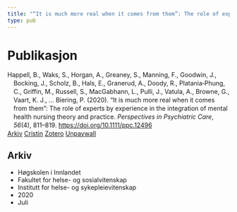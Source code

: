 ```yaml
---
title: "“It is much more real when it comes from them”: The role of experts by experience in the integration of mental health nursing theory and practice"
type: pub
---
```

<h1>Publikasjon</h1>
<article id="csl-bib-container-DFBRQXJF" class="csl-bib-container">
  <div class="csl-bib-body" style="line-height: 1.35; padding-left: 1em; text-indent:-1em;">
  <div class="csl-entry">Happell, B., Waks, S., Horgan, A., Greaney, S., Manning, F., Goodwin, J., Bocking, J., Scholz, B., Hals, E., Granerud, A., Doody, R., Platania&#x2010;Phung, C., Griffin, M., Russell, S., MacGabhann, L., Pulli, J., Vatula, A., Browne, G., Vaart, K. J., &#x2026; Biering, P. (2020). &#x201C;It is much more real when it comes from them&#x201D;: The role of experts by experience in the integration of mental health nursing theory and practice. <i>Perspectives in Psychiatric Care</i>, <i>56</i>(4), 811&#x2013;819. <a href="https://doi.org/10.1111/ppc.12496">https://doi.org/10.1111/ppc.12496</a></div>
</div>
  <div class="csl-bib-buttons">
    <a href="#taxonomy-article-DFBRQXJF" class="csl-bib-button">Arkiv</a>
    <a href="https://app.cristin.no/results/show.jsf?id=1821105" alt="Cristin URL" class="csl-bib-button">Cristin</a>
    <a href="http://zotero.org/groups/5022929/items/DFBRQXJF" alt="Zotero URL" class="csl-bib-button">Zotero</a>
    <a href="https://doi.org/10.1111/ppc.12496" class="csl-bib-button">Unpaywall</a>
  </div>
  <div id="csl-bib-meta-container-DFBRQXJF"></div>
</article>
<div id="csl-bib-meta-DFBRQXJF" class="csl-bib-meta">
  <article id="taxonomy-article-DFBRQXJF" class="taxonomy-article">
    <h1>Arkiv</h1>
    <ul>
      <li>Høgskolen i Innlandet</li>
      <li>Fakultet for helse- og sosialvitenskap</li>
      <li>Institutt for helse- og sykepleievitenskap</li>
      <li>2020</li>
      <li>Juli</li>
    </ul>
  </article>
</div>
